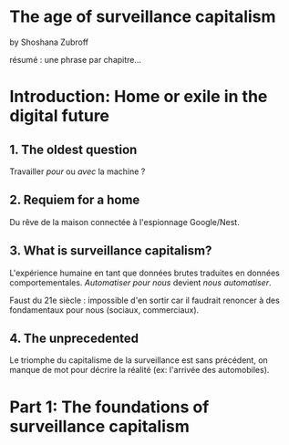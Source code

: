 # The age of surveillance capitalism

by Shoshana Zubroff

résumé : une phrase par chapitre...

# Introduction: Home or exile in the digital future
## 1. The oldest question
Travailler _pour_ ou _avec_ la machine ?

## 2. Requiem for a home
Du rêve de la maison connectée à l'espionnage Google/Nest.

## 3. What is surveillance capitalism?
L'expérience humaine en tant que données brutes traduites en données comportementales. _Automatiser pour nous_ devient _nous automatiser_.

Faust du 21e siècle : impossible d'en sortir car il faudrait renoncer à des fondamentaux pour nous (sociaux, commerciaux).

## 4. The unprecedented
Le triomphe du capitalisme de la surveillance est sans précédent, on manque de mot pour décrire la réalité (ex: l'arrivée des automobiles).

# Part 1: The foundations of surveillance capitalism

